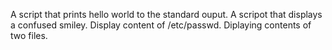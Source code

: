 A script that prints hello world to the standard ouput.
A scripot that displays a confused smiley.
Display content of /etc/passwd.
Diplaying contents of two files.
